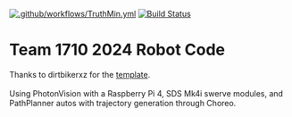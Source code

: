 [![.github/workflows/TruthMin.yml](https://github.com/FRC-Team-1710/2024-Robot/actions/workflows/TruthMin.yml/badge.svg)](https://github.com/FRC-Team-1710/2024-Robot/actions/workflows/TruthMin.yml)
[![Build Status](https://github.com/FRC-Team-1710/2024-Robot/actions/workflows/main.yml/badge.svg)](https://github.com/FRC-Team-1710/2024-Robot/actions/workflows/main.yml)
# Team 1710 2024 Robot Code </br>
Thanks to dirtbikerxz for the [template](https://github.com/dirtbikerxz/BaseTalonFXSwerve). <br> <br>
Using PhotonVision with a Raspberry Pi 4, SDS Mk4i swerve modules, and PathPlanner autos with trajectory generation through Choreo.
